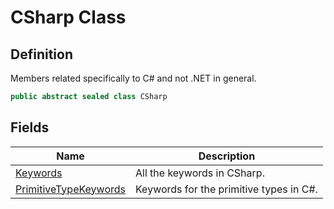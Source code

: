 # CSharp Class
## Definition

Members related specifically to C# and not .NET in general.

```c#
public abstract sealed class CSharp
```

## Fields

| Name | Description |
| ---- | ----------- |
| [Keywords](MrKWatkins.Reflection.CSharp.Keywords.md) | All the keywords in CSharp. |
| [PrimitiveTypeKeywords](MrKWatkins.Reflection.CSharp.PrimitiveTypeKeywords.md) | Keywords for the primitive types in C#. |

